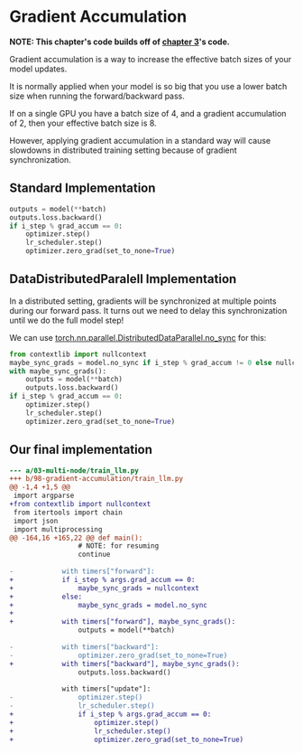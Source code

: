 # Gradient Accumulation

**NOTE: This chapter's code builds off of [chapter 3](../../03-multi-node/)'s code.**

Gradient accumulation is a way to increase the effective batch sizes of your model updates.

It is normally applied when your model is so big that you use a lower batch size when running the forward/backward pass.

If on a single GPU you have a batch size of 4, and a gradient accumulation of 2, then your effective batch size is 8. 

However, applying gradient accumulation in a standard way will cause slowdowns in distributed training setting because of gradient synchronization.

## Standard Implementation

```python
outputs = model(**batch)
outputs.loss.backward()
if i_step % grad_accum == 0:
    optimizer.step()
    lr_scheduler.step()
    optimizer.zero_grad(set_to_none=True)
```

## DataDistributedParalell Implementation

In a distributed setting, gradients will be synchronized at multiple points during our forward pass. It turns out we need to delay this synchronization until we do the full model step!

We can use [torch.nn.parallel.DistributedDataParallel.no_sync](https://pytorch.org/docs/stable/generated/torch.nn.parallel.DistributedDataParallel.html#torch.nn.parallel.DistributedDataParallel.no_sync) for this:

```python
from contextlib import nullcontext
maybe_sync_grads = model.no_sync if i_step % grad_accum != 0 else nullcontext
with maybe_sync_grads():
    outputs = model(**batch)
    outputs.loss.backward()
if i_step % grad_accum == 0:
    optimizer.step()
    lr_scheduler.step()
    optimizer.zero_grad(set_to_none=True)
```

## Our final implementation

```diff
--- a/03-multi-node/train_llm.py
+++ b/98-gradient-accumulation/train_llm.py
@@ -1,4 +1,5 @@
 import argparse
+from contextlib import nullcontext
 from itertools import chain
 import json
 import multiprocessing
@@ -164,16 +165,22 @@ def main():
                 # NOTE: for resuming
                 continue
 
-            with timers["forward"]:
+            if i_step % args.grad_accum == 0:
+                maybe_sync_grads = nullcontext
+            else:
+                maybe_sync_grads = model.no_sync
+
+            with timers["forward"], maybe_sync_grads():
                 outputs = model(**batch)
 
-            with timers["backward"]:
-                optimizer.zero_grad(set_to_none=True)
+            with timers["backward"], maybe_sync_grads():
                 outputs.loss.backward()
 
             with timers["update"]:
-                optimizer.step()
-                lr_scheduler.step()
+                if i_step % args.grad_accum == 0:
+                    optimizer.step()
+                    lr_scheduler.step()
+                    optimizer.zero_grad(set_to_none=True)
```